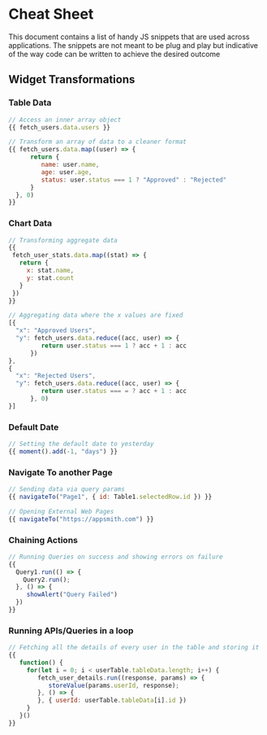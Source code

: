 # Cheat Sheet

This document contains a list of handy JS snippets that are used across applications. The snippets are not meant to be plug and play but indicative of the way code can be written to achieve the desired outcome

## Widget Transformations

### Table Data

```javascript
// Access an inner array object
{{ fetch_users.data.users }}
```

```javascript
// Transform an array of data to a cleaner format
{{ fetch_users.data.map((user) => { 
      return {
         name: user.name,
         age: user.age,
         status: user.status === 1 ? "Approved" : "Rejected"
      }  
  }, 0) 
}}
```

### Chart Data

```javascript
// Transforming aggregate data
{{
 fetch_user_stats.data.map((stat) => {
   return {
     x: stat.name,
     y: stat.count
   }
 })
}}
```

```javascript
// Aggregating data where the x values are fixed
[{
  "x": "Approved Users",
  "y": fetch_users.data.reduce((acc, user) => { 
         return user.status === 1 ? acc + 1 : acc
      })
},
{
  "x": "Rejected Users",
  "y": fetch_users.data.reduce((acc, user) => { 
         return user.status === = ? acc + 1 : acc
      }, 0)
}]
```

### Default Date

```javascript
// Setting the default date to yesterday
{{ moment().add(-1, "days") }}
```

### Navigate To another Page

```javascript
// Sending data via query params
{{ navigateTo("Page1", { id: Table1.selectedRow.id }) }}
```

```javascript
// Opening External Web Pages
{{ navigateTo("https://appsmith.com") }}
```

### Chaining Actions

```javascript
// Running Queries on success and showing errors on failure
{{
  Query1.run(() => {
    Query2.run();
  }, () => {
     showAlert("Query Failed")
  })
}}
```

### Running APIs/Queries in a loop

```javascript
// Fetching all the details of every user in the table and storing it
{{
   function() {
     for(let i = 0; i < userTable.tableData.length; i++) {
        fetch_user_details.run((response, params) => {
           storeValue(params.userId, response);
        }, () => {
        }, { userId: userTable.tableData[i].id })
     }
   }()
}}
```

